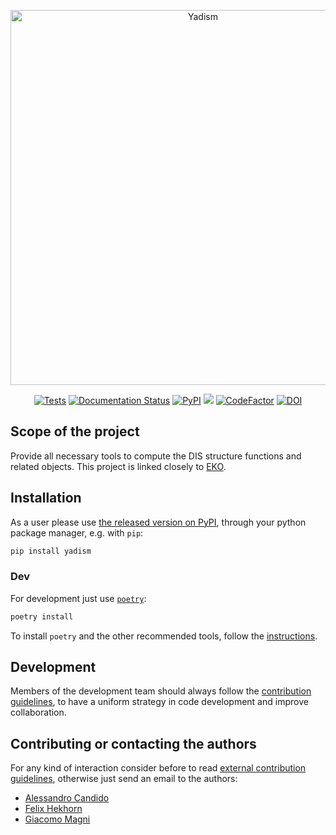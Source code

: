 <p align="center">
  <a href="https://nnpdf.github.io/yadism/"><img alt="Yadism" src="https://raw.githubusercontent.com/NNPDF/yadism/master/docs/_assets/logo/logo.png" width=600></a>
</p>

<p align="center">
  <a href='https://github.com/NNPDF/yadism/actions/workflows/unittests.yml'><img alt="Tests" src='https://github.com/NNPDF/yadism/actions/workflows/unittests.yml/badge.svg' /></a>
  <a href='https://yadism.readthedocs.io/en/latest/?badge=latest'><img src='https://readthedocs.org/projects/yadism/badge/?version=latest' alt='Documentation Status' /></a>
  <a href="https://pypi.org/project/yadism/"><img alt="PyPI" src="https://img.shields.io/pypi/v/yadism"/></a>
  <a href="https://codecov.io/gh/NNPDF/yadism"><img src="https://codecov.io/gh/NNPDF/yadism/branch/master/graph/badge.svg?token=qgCFyUQ6oG" /></a>
  <a href="https://www.codefactor.io/repository/github/nnpdf/yadism"><img src="https://www.codefactor.io/repository/github/nnpdf/yadism/badge?s=e5a00668b58574b5b056e1aca01c7b25d2c203f8" alt="CodeFactor" /></a>
  <a href="https://zenodo.org/badge/latestdoi/219968694"><img src="https://zenodo.org/badge/219968694.svg" alt="DOI"></a>
</p>

## Scope of the project

Provide all necessary tools to compute the DIS structure functions and related objects. This project is linked closely to [EKO](https://github.com/NNPDF/eko).

## Installation

As a user please use [the released version on PyPI](https://pypi.org/project/yadism/),
through your python package manager, e.g. with `pip`:

```sh
pip install yadism
```

### Dev

For development just use [`poetry`](https://python-poetry.org/):

```sh
poetry install
```

To install `poetry` and the other recommended tools, follow the
[instructions](.github/CONTRIBUTING.md#development-tools).

## Development

Members of the development team should always follow the [contribution
guidelines](.github/contributing.md), to have a uniform strategy in code
development and improve collaboration.

## Contributing or contacting the authors

For any kind of interaction consider before to read [external contribution
guidelines](.github/contributing.md#external-contributions), otherwise just send
an email to the authors:

- [Alessandro Candido](mailto:alessandro.candido@mi.infn.it)
- [Felix Hekhorn](mailto:felix.hekhorn@mi.infn.it)
- [Giacomo Magni](mailto:gmagni@nikhef.nl)

